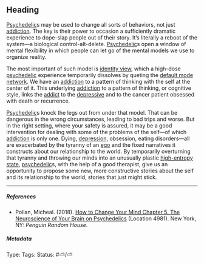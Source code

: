 ## Heading

[Psychedelic](Psychedelic.md)s may be used to change all sorts of behaviors, not just [addiction](Addiction.md). The key is their power to occasion a sufficiently dramatic experience to dope-slap people out of their story. It’s literally a reboot of the system—a biological control-alt-delete. [Psychedelic](Psychedelic.md)s open a window of mental flexibility in which people can let go of the mental models we use to organize reality.

The most important of such model is [identity view](Identity%20view.md), which a high-dose [psychedelic](Psychedelic.md) experience temporarily dissolves by queting the [default mode network](Default%20mode%20network.md). We have an [addiction](Addiction.md) to a pattern of thinking with the self at the center of it. This underlying [addiction](Addiction.md) to a pattern of thinking, or cognitive style, links the [addict](Addiction.md) to the [depressive](Depression.md) and to the cancer patient obsessed with death or recurrence. 

[Psychedelic](Psychedelic.md)s knock the legs out from under that model. That can be dangerous in the wrong circumstances, leading to bad trips and worse. But in the right setting, where your safety is assured, it may be a good intervention for dealing with some of the problems of the self—of which [addiction](Addiction.md) is only one. Dying, [depression](Depression.md), obsession, eating disorders—all are exacerbated by the tyranny of an [ego](Ego.md) and the fixed narratives it constructs about our relationship to the world. By temporarily overturning that tyranny and throwing our minds into an unusually plastic [high-entropy state](High-entropy%20state.md), [psychedelic](Psychedelic.md)s, with the help of a good therapist, give us an opportunity to propose some new, more constructive stories about the self and its relationship to the world, stories that just might stick.

---

##### References

* Pollan, Micheal. (2018). [How to Change Your Mind Chapter 5. The Neuroscience of Your Brain on Psychedelics](How%20to%20Change%20Your%20Mind%20Chapter%205.%20The%20Neuroscience%20of%20Your%20Brain%20on%20Psychedelics.md) (Location 4981). New York, NY: *Penguin Random House*. 

##### Metadata

Type: 
Tags:
Status: #⛅️/⛅️
